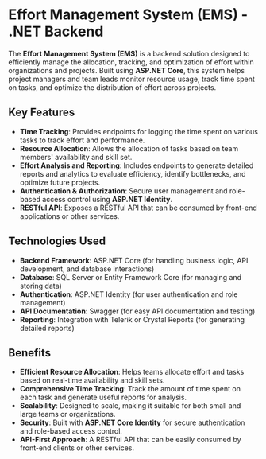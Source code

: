 # Effort Management System (EMS) - .NET Backend

The **Effort Management System (EMS)** is a backend solution designed to efficiently manage the allocation, tracking, and optimization of effort within organizations and projects. Built using **ASP.NET Core**, this system helps project managers and team leads monitor resource usage, track time spent on tasks, and optimize the distribution of effort across projects.

## Key Features
- **Time Tracking**: Provides endpoints for logging the time spent on various tasks to track effort and performance.
- **Resource Allocation**: Allows the allocation of tasks based on team members' availability and skill set.
- **Effort Analysis and Reporting**: Includes endpoints to generate detailed reports and analytics to evaluate efficiency, identify bottlenecks, and optimize future projects.
- **Authentication & Authorization**: Secure user management and role-based access control using **ASP.NET Identity**.
- **RESTful API**: Exposes a RESTful API that can be consumed by front-end applications or other services.

## Technologies Used
- **Backend Framework**: ASP.NET Core (for handling business logic, API development, and database interactions)
- **Database**: SQL Server or Entity Framework Core (for managing and storing data)
- **Authentication**: ASP.NET Identity (for user authentication and role management)
- **API Documentation**: Swagger (for easy API documentation and testing)
- **Reporting**: Integration with Telerik or Crystal Reports (for generating detailed reports)

## Benefits
- **Efficient Resource Allocation**: Helps teams allocate effort and tasks based on real-time availability and skill sets.
- **Comprehensive Time Tracking**: Track the amount of time spent on each task and generate useful reports for analysis.
- **Scalability**: Designed to scale, making it suitable for both small and large teams or organizations.
- **Security**: Built with **ASP.NET Core Identity** for secure authentication and role-based access control.
- **API-First Approach**: A RESTful API that can be easily consumed by front-end clients or other services.
